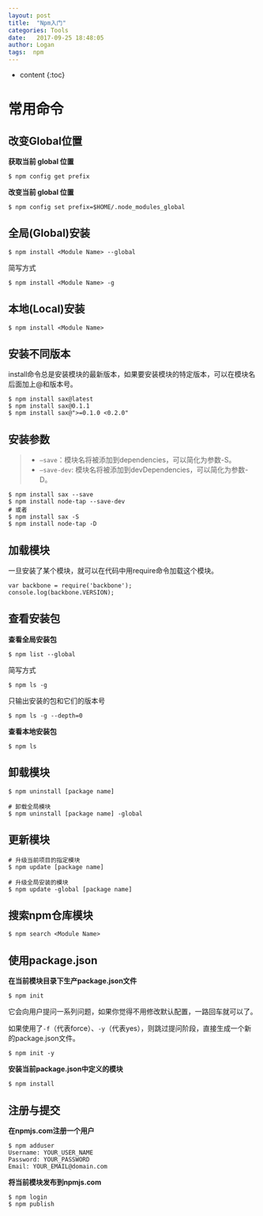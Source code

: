 ```yaml
---
layout: post
title:  "Npm入门"
categories: Tools
date:   2017-09-25 18:48:05
author: Logan
tags:  npm
---
```


* content
{:toc}

# 常用命令

## 改变Global位置

**获取当前 global 位置**

`$ npm config get prefix`

**改变当前 global 位置**

`$ npm config set prefix=$HOME/.node_modules_global`

## 全局(Global)安装

`$ npm install <Module Name> --global`

简写方式

`$ npm install <Module Name> -g`

## 本地(Local)安装

`$ npm install <Module Name>`

## 安装不同版本

install命令总是安装模块的最新版本，如果要安装模块的特定版本，可以在模块名后面加上@和版本号。

```
$ npm install sax@latest
$ npm install sax@0.1.1
$ npm install sax@">=0.1.0 <0.2.0"
```





## 安装参数

> - `–save`：模块名将被添加到dependencies，可以简化为参数-S。
> - `–save-dev`: 模块名将被添加到devDependencies，可以简化为参数-D。

```
$ npm install sax --save
$ npm install node-tap --save-dev
# 或者
$ npm install sax -S
$ npm install node-tap -D
```

## 加载模块

一旦安装了某个模块，就可以在代码中用require命令加载这个模块。

```
var backbone = require('backbone');
console.log(backbone.VERSION);
```

## 查看安装包

**查看全局安装包**

`$ npm list --global`

简写方式

`$ npm ls -g`

只输出安装的包和它们的版本号

`$ npm ls -g --depth=0`

**查看本地安装包**

`$ npm ls`

## 卸载模块

```
$ npm uninstall [package name]

# 卸载全局模块
$ npm uninstall [package name] -global
```

## 更新模块

```
# 升级当前项目的指定模块
$ npm update [package name]

# 升级全局安装的模块
$ npm update -global [package name]
```

## 搜索npm仓库模块

`$ npm search <Module Name>`

## 使用package.json

**在当前模块目录下生产package.json文件**

`$ npm init`

它会向用户提问一系列问题，如果你觉得不用修改默认配置，一路回车就可以了。

如果使用了`-f`（代表force）、`-y`（代表yes），则跳过提问阶段，直接生成一个新的package.json文件。

`$ npm init -y`

**安装当前package.json中定义的模块**

`$ npm install`

## 注册与提交

**在npmjs.com注册一个用户**

```git
$ npm adduser
Username: YOUR_USER_NAME
Password: YOUR_PASSWORD
Email: YOUR_EMAIL@domain.com
```

**将当前模块发布到npmjs.com**

```git
$ npm login
$ npm publish
```